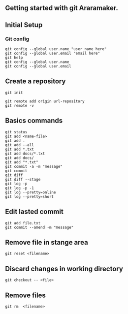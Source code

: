 ## Getting started with git Araramaker.


## Initial Setup
### Git config
```
git config --global user.name "user name here"
git config --global user.email "email here"
git help
git config --global user.name
git config --global user.email
```
## Create a repository

```
git init
```

```
git remote add origin url-repository
git remote -v
```

## Basics commands

```
git status
git add <name-file>
git add .
git add --all
git add *.txt
git add docs/*.txt
git add docs/
git add "*.txt"
git commit -a -m "message"
git commit
git diff
git diff --stage
git log -p
git log -p -1
git log --pretty=online
git log --pretty=short
```

## Edit lasted commit

```
git add file.txt
git commit --amend -m "message"
``` 

## Remove file in stange area

```
git reset <filename>
```

## Discard changes in working directory

```
git checkout -- <file>
```

## Remove files

```
git rm  <filename>
```
